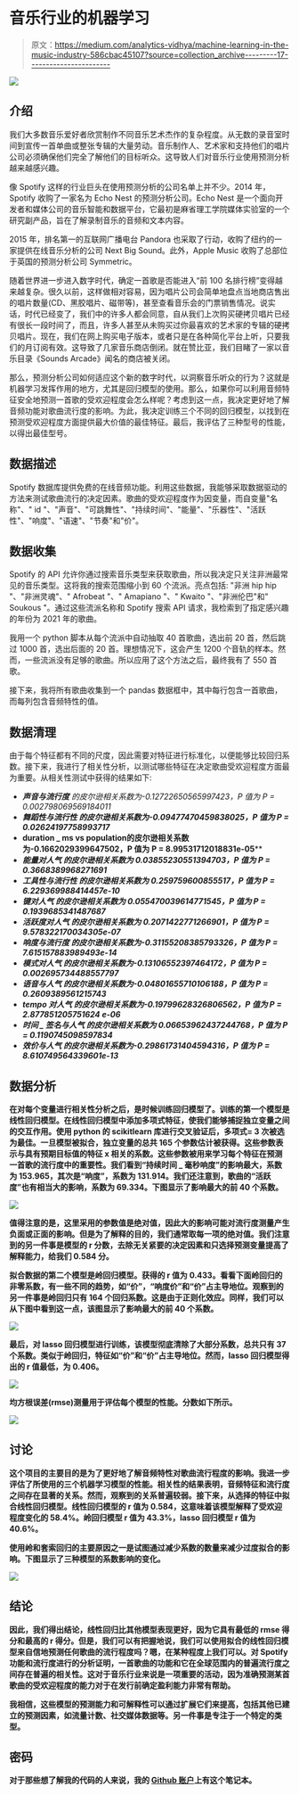 # 音乐行业的机器学习

> 原文：<https://medium.com/analytics-vidhya/machine-learning-in-the-music-industry-586cbac45107?source=collection_archive---------17----------------------->

![](img/51b8381b17ef1f1b9d7139dae8b40909.png)

## 介绍

我们大多数音乐爱好者欣赏制作不同音乐艺术杰作的复杂程度。从无数的录音室时间到宣传一首单曲或整张专辑的大量劳动。音乐制作人、艺术家和支持他们的唱片公司必须确保他们完全了解他们的目标听众。这导致人们对音乐行业使用预测分析越来越感兴趣。

像 Spotify 这样的行业巨头在使用预测分析的公司名单上并不少。2014 年，Spotify 收购了一家名为 Echo Nest 的预测分析公司。Echo Nest 是一个面向开发者和媒体公司的音乐智能和数据平台，它最初是麻省理工学院媒体实验室的一个研究副产品，旨在了解录制音乐的音频和文本内容。

2015 年，排名第一的互联网广播电台 Pandora 也采取了行动，收购了纽约的一家提供在线音乐分析的公司 Next Big Sound。此外，Apple Music 收购了总部位于英国的预测分析公司 Symmetric。

随着世界进一步进入数字时代，确定一首歌是否能进入“前 100 名排行榜”变得越来越复杂。很久以前，这样做相对容易，因为唱片公司会简单地盘点当地商店售出的唱片数量(CD、黑胶唱片、磁带等)，甚至查看音乐会的门票销售情况。说实话，时代已经变了，我们中的许多人都会同意，自从我们上次购买硬拷贝唱片已经有很长一段时间了，而且，许多人甚至从未购买过你最喜欢的艺术家的专辑的硬拷贝唱片。现在，我们在网上购买电子版本，或者只是在各种简化平台上听，只要我们的月订阅有效。这导致了几家音乐商店倒闭。就在赞比亚，我们目睹了一家以音乐目录《Sounds Arcade》闻名的商店被关闭。

那么，预测分析公司如何适应这个新的数字时代，以洞察音乐听众的行为？这就是机器学习发挥作用的地方，尤其是回归模型的使用。那么，如果你可以利用音频特征安全地预测一首歌的受欢迎程度会怎么样呢？考虑到这一点，我决定更好地了解音频功能对歌曲流行度的影响。为此，我决定训练三个不同的回归模型，以找到在预测受欢迎程度方面提供最大价值的最佳特征。最后，我评估了三种型号的性能，以得出最佳型号。

## 数据描述

Spotify 数据库提供免费的在线音频功能。利用这些数据，我能够采取数据驱动的方法来测试歌曲流行的决定因素。歌曲的受欢迎程度作为因变量，而自变量"名称"、" id "、"声音"、"可跳舞性"、"持续时间"、"能量"、"乐器性"、"活跃性"、"响度"、"语速"、"节奏"和"价"。

## 数据收集

Spotify 的 API 允许你通过搜索音乐类型来获取歌曲，所以我决定只关注非洲最常见的音乐类型。这将我的搜索范围缩小到 60 个流派。亮点包括: "非洲 hip hip "、"非洲灵魂"、" Afrobeat "、" Amapiano "、" Kwaito "、"非洲伦巴"和" Soukous "。通过这些流派名称和 Spotify 搜索 API 请求，我检索到了指定感兴趣的年份为 2021 年的歌曲。

我用一个 python 脚本从每个流派中自动抽取 40 首歌曲，选出前 20 首，然后跳过 1000 首，选出后面的 20 首。理想情况下，这会产生 1200 个音轨的样本。然而，一些流派没有足够的歌曲。所以应用了这个方法之后，最终我有了 550 首歌。

接下来，我将所有歌曲收集到一个 pandas 数据框中，其中每行包含一首歌曲，而每列包含音频特性的值。

## 数据清理

由于每个特征都有不同的尺度，因此需要对特征进行标准化，以便能够比较回归系数。接下来，我进行了相关性分析，以测试哪些特征在决定歌曲受欢迎程度方面最为重要。从相关性测试中获得的结果如下:

*   ****声音与流行度*** *的皮尔逊相关系数为-0.12722650565997423，P 值为 P = 0.002798069569184011**
*   *****舞蹈性与流行性*** *的皮尔逊相关系数为-0.09477470459838025，P 值为 P = 0.02624197758993717***
*   ******duration _ ms vs population****的皮尔逊相关系数为-0.1662029399647502，P 值为 P = 8.99531712018831e-05****
*   ******能量对人气*** *的皮尔逊相关系数为 0.03855230551394703，P 值为 P = 0.3668389968271691****
*   ******工具性与流行性*** *的皮尔逊相关系数为 0.259759600855517，P 值为 P = 6.229369988414457e-10****
*   ******键对人气*** *的皮尔逊相关系数为 0.055470039614771545，P 值为 P = 0.1939685341487687****
*   ******活跃度对人气*** *的皮尔逊相关系数为 0.2071422771266901，P 值为 P = 9.578322170034305e-07****
*   ******响度与流行度*** *的皮尔逊相关系数为-0.31155208385793326，P 值为 P = 7.615157883989493e-14****
*   ******模式对人气*** *的皮尔逊相关系数为-0.13106552397464172，P 值为 P = 0.002695734488557797****
*   ******语音与人气*** *的皮尔逊相关系数为-0.04801655710106188，P 值为 P = 0.2609389561215743****
*   ******tempo 对人气*** *的皮尔逊相关系数为-0.19799628326806562，P 值为 P = 2.877851205751624 e-06****
*   ******时间 _ 签名与人气*** *的皮尔逊相关系数为 0.06653962437244768，P 值为 P = 0.1190745098597834****
*   ******效价与人气*** *的皮尔逊相关系数为-0.29861731404594316，P 值为 P = 8.610749564339601e-13****

## **数据分析**

**在对每个变量进行相关性分析之后，是时候训练回归模型了。训练的第一个模型是线性回归模型。在线性回归模型中添加多项式特征，使我们能够捕捉独立变量之间的交互作用。使用 python 的 scikitlearn 库进行交叉验证后，多项式= 3 次被选为最佳。一旦模型被拟合，独立变量的总共 165 个参数估计被获得。这些参数表示与具有预期目标值的特征 x 相关的系数。这些参数被用来学习每个特征在预测一首歌的流行度中的重要性。我们看到“持续时间 _ 毫秒响度”的影响最大，系数为 153.965，其次是“响度”，系数为 131.914。我们还注意到，歌曲的“活跃度”也有相当大的影响，系数为 69.334。下图显示了影响最大的前 40 个系数。**

**![](img/38af80443cf307586e6443b5768c034c.png)**

**值得注意的是，这里采用的参数值是绝对值，因此大的影响可能对流行度测量产生负面或正面的影响。但是为了解释的目的，我们通常取每一项的绝对值。我们注意到的另一件事是模型的 r 分数，去除无关紧要的决定因素和只选择预测变量提高了解释能力，给我们 0.584 分。**

**拟合数据的第二个模型是岭回归模型。获得的 r 值为 0.433。看看下面岭回归的非零系数，有一些不同的趋势，如“价”，“响度价”和“价”占主导地位。观察到的另一件事是岭回归只有 164 个回归系数。这是由于正则化效应。同样，我们可以从下图中看到这一点，该图显示了影响最大的前 40 个系数。**

**![](img/b4a62c0c7a5f037afb443b324920b9cd.png)**

**最后，对 lasso 回归模型进行训练，该模型彻底清除了大部分系数，总共只有 37 个系数。类似于岭回归，特征如“价”和“价”占主导地位。然而，lasso 回归模型得出的 r 值最低，为 0.406。**

**![](img/85a4eade61b54a9a42df4410d79f7f54.png)**

**均方根误差(rmse)测量用于评估每个模型的性能。分数如下所示。**

**![](img/f5235e0f150b3ddad6586f41c527f4da.png)**

## **讨论**

**这个项目的主要目的是为了更好地了解音频特性对歌曲流行程度的影响。我进一步评估了所使用的三个机器学习模型的性能。相关性的结果表明，音频特征和流行度之间存在显著的关系。然而，观察到的关系普遍较弱。接下来，从选择的特征中拟合线性回归模型。线性回归模型的 r 值为 0.584，这意味着该模型解释了受欢迎程度变化的 58.4%。岭回归模型 r 值为 43.3%，lasso 回归模型 r 值为 40.6%。**

**使用岭和套索回归的主要原因之一是试图通过减少系数的数量来减少过度拟合的影响。下图显示了三种模型的系数影响的变化。**

**![](img/5719132372512b3e88db504a149a7957.png)**

## **结论**

**因此，我们得出结论，线性回归比其他模型表现更好，因为它具有最低的 rmse 得分和最高的 r 得分。但是，我们可以有把握地说，我们可以使用拟合的线性回归模型来自信地预测任何歌曲的流行程度吗？嗯，在某种程度上我们可以。对 Spotify 功能和流行度进行的分析证明，一首歌曲的功能和它在全球范围内的普遍流行度之间存在普遍的相关性。这对于音乐行业来说是一项重要的活动，因为准确预测某首歌曲的受欢迎程度的能力对于在发行前确定盈利能力非常有帮助。**

**我相信，这些模型的预测能力和可解释性可以通过扩展它们来提高，包括其他已建立的预测因素，如流量计数、社交媒体数据等。另一件事是专注于一个特定的类型。**

## **密码**

**对于那些想了解我的代码的人来说，我的 [Github 账户](https://github.com/Musa70/Spotify-Project)上有这个笔记本。**
